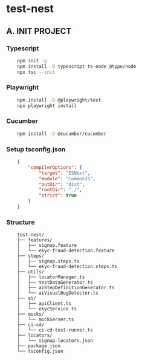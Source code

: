# test-nest

## A. INIT PROJECT


### Typescript

```bash
    npm init -y
    npm install -D typescript ts-node @type/node
    npx tsc --init
```

### Playwright 

```bash
    npm install -D @playwright/test
    npx playwright install
```

### Cucumber

```bash
    npm install -D @cucumber/cucumber
```

### Setup tsconfig.json

```json
    {
        "compilerOptions": {
            "target": "ESNext",
            "module": "CommonJS",
            "outDir": "dist",
            "rootDir": "./",
            "strict": true
        }
    }
```


### Structure

```
    test-nest/
    ├── features/
    │   ├── signup.feature
    │   └── ekyc-fraud-detection.feature
    ├── steps/
    │   ├── signup.steps.ts
    │   └── ekyc-fraud-detection.steps.ts
    ├── utils/
    │   ├── locatorManager.ts
    │   ├── testDataGenerator.ts
    │   ├── aiStepDefinitionGenerator.ts
    │   └── aiVisualBugDetector.ts
    ├── ai/
    │   ├── apiClient.ts
    │   └── ekycService.ts
    ├── mocks/
    │   └── mockServer.ts
    ├── ci-cd/
    │   └── ci-cd-test-runner.ts
    ├── locators/
    │   └── signup-locators.json
    ├── package.json
    └── tsconfig.json
```